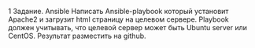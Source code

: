 1 Задание. Ansible
Написать Ansible-playbook который установит Apache2 и загрузит html страницу на целевом сервере. Playbook должен учитывать, что целевой сервер может быть Ubuntu server или CentOS.
Результат разместить на github.
